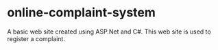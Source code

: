 # online-complaint-system
A basic web site created using ASP.Net and C#. This web site is used to register a complaint.
